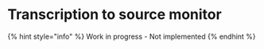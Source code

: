 # Transcription to source monitor

{% hint style="info" %}
Work in progress - Not implemented
{% endhint %}




